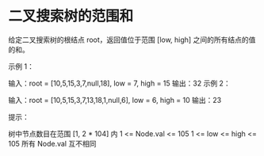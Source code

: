 # 二叉搜索树的范围和

给定二叉搜索树的根结点 root，返回值位于范围 [low, high] 之间的所有结点的值的和。

示例 1：

输入：root = [10,5,15,3,7,null,18], low = 7, high = 15
输出：32
示例 2：

输入：root = [10,5,15,3,7,13,18,1,null,6], low = 6, high = 10
输出：23


提示：

树中节点数目在范围 [1, 2 * 104] 内
1 <= Node.val <= 105
1 <= low <= high <= 105
所有 Node.val 互不相同